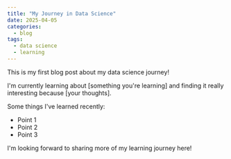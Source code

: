 ```yaml
---
title: "My Journey in Data Science"
date: 2025-04-05
categories:
  - blog
tags:
  - data science
  - learning
---
```


This is my first blog post about my data science journey!

I'm currently learning about [something you're learning] and finding it really interesting because [your thoughts].

Some things I've learned recently:
- Point 1
- Point 2
- Point 3

I'm looking forward to sharing more of my learning journey here!
